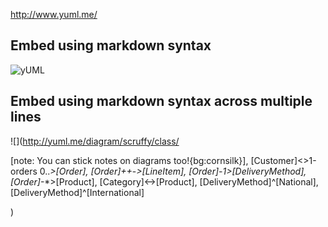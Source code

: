 http://www.yuml.me/

## Embed using markdown syntax
![](http://yuml.me/diagram/scruffy/class/[Customer]<>1->*[Order] "yUML")

## Embed using markdown syntax across multiple lines
![](http://yuml.me/diagram/scruffy/class/

[note: You can stick notes on diagrams too!{bg:cornsilk}],
[Customer]<>1-orders 0..*>[Order],
[Order]++*-*>[LineItem],
[Order]-1>[DeliveryMethod],
[Order]*-*>[Product],
[Category]<->[Product],
[DeliveryMethod]^[National],
[DeliveryMethod]^[International]

)

